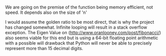 We are going on the premise of the function being memory efficient, not speed. It depends also on the size of 'n'

I would assume the golden ratio to be most direct, that is why the project has changed somewhat. Infinite looping will result in a stack overflow exception.  The Eigen Value on (http://www.oranlooney.com/post/fibonacci/) also seems viable for this end but is using a 64-bit floating point arithmetic with a possible will drawback that Python will never be able to precisely represent more than 15 decimal digits.